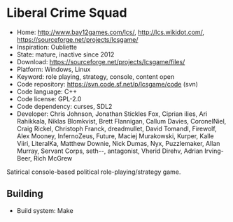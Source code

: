 # Liberal Crime Squad

- Home: http://www.bay12games.com/lcs/, http://lcs.wikidot.com/, https://sourceforge.net/projects/lcsgame/
- Inspiration: Oubliette
- State: mature, inactive since 2012
- Download: https://sourceforge.net/projects/lcsgame/files/
- Platform: Windows, Linux
- Keyword: role playing, strategy, console, content open
- Code repository: https://svn.code.sf.net/p/lcsgame/code (svn)
- Code language: C++
- Code license: GPL-2.0
- Code dependency: curses, SDL2
- Developer: Chris Johnson, Jonathan Stickles Fox, Ciprian ilies, Ari Rahikkala, Niklas Blomkvist, Brett Flannigan, Callum Davies,  CoronelNiel, Craig Rickel, Christoph Franck, dreadmullet, David Tomandl, Firewolf, Alex Mooney, InfernoZeus, Future, Maciej Murakowski, Kurper, Kalle Viiri, LiteralKa, Matthew Downie, Nick Dumas, Nyx, Puzzlemaker, Allan Murray, Servant Corps, seth--, antagonist, Vherid Direhv, Adrian Irving-Beer, Rich McGrew

Satirical console-based political role-playing/strategy game.

## Building

- Build system: Make
